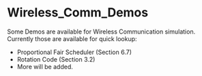 # Wireless_Comm_Demos
Some Demos are available for Wireless Communication simulation. Currently those are available for quick lookup:
- Proportional Fair Scheduler (Section 6.7)
- Rotation Code (Section 3.2)
- More will be added.
